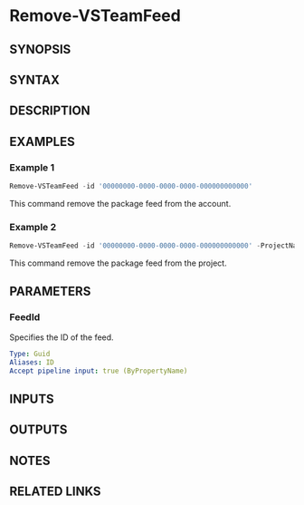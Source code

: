 <!-- #include "./common/header.md" -->

# Remove-VSTeamFeed

## SYNOPSIS

<!-- #include "./synopsis/Remove-VSTeamFeed.md" -->

## SYNTAX

## DESCRIPTION

<!-- #include "./synopsis/Remove-VSTeamFeed.md" -->

## EXAMPLES

### Example 1

```powershell
Remove-VSTeamFeed -id '00000000-0000-0000-0000-000000000000'
```

This command remove the package feed from the account.

### Example 2

```powershell
Remove-VSTeamFeed -id '00000000-0000-0000-0000-000000000000' -ProjectName 'MyProject'
```

This command remove the package feed from the project.

## PARAMETERS

### FeedId

Specifies the ID of the feed.

```yaml
Type: Guid
Aliases: ID
Accept pipeline input: true (ByPropertyName)
```

<!-- #include "./params/projectName.md" -->

## INPUTS

## OUTPUTS

## NOTES

<!-- #include "./common/prerequisites.md" -->

## RELATED LINKS
